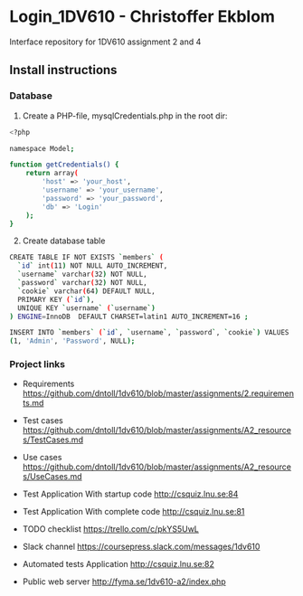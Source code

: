 # Login_1DV610 - Christoffer Ekblom
Interface repository for 1DV610 assignment 2 and 4

## Install instructions
### Database

1) Create a PHP-file, mysqlCredentials.php in the root dir:
```sh
<?php

namespace Model;

function getCredentials() {
    return array(
        'host' => 'your_host',
        'username' => 'your_username',
        'password' => 'your_password',
        'db' => 'Login'
    );
}
```

2) Create database table

```sh
CREATE TABLE IF NOT EXISTS `members` (
  `id` int(11) NOT NULL AUTO_INCREMENT,
  `username` varchar(32) NOT NULL,
  `password` varchar(32) NOT NULL,
  `cookie` varchar(64) DEFAULT NULL,
  PRIMARY KEY (`id`),
  UNIQUE KEY `username` (`username`)
) ENGINE=InnoDB  DEFAULT CHARSET=latin1 AUTO_INCREMENT=16 ;

INSERT INTO `members` (`id`, `username`, `password`, `cookie`) VALUES
(1, 'Admin', 'Password', NULL);
```

### Project links
- Requirements https://github.com/dntoll/1dv610/blob/master/assignments/2.requirements.md
- Test cases https://github.com/dntoll/1dv610/blob/master/assignments/A2_resources/TestCases.md
- Use cases https://github.com/dntoll/1dv610/blob/master/assignments/A2_resources/UseCases.md

- Test Application With startup code http://csquiz.lnu.se:84
- Test Application With complete code http://csquiz.lnu.se:81
- TODO checklist https://trello.com/c/pkYS5UwL
- Slack channel https://coursepress.slack.com/messages/1dv610
- Automated tests Application http://csquiz.lnu.se:82
- Public web server http://fyma.se/1dv610-a2/index.php
